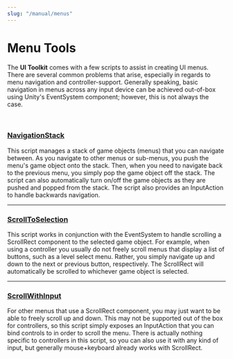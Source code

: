 ```yaml
---
slug: "/manual/menus"
---
```


# Menu Tools

The **UI Toolkit** comes with a few scripts to assist in creating UI menus. There are several common problems that arise, especially in regards to menu navigation and controller-support. Generally speaking, basic navigation in menus across any input device can be achieved out-of-box using Unity's EventSystem component; however, this is not always the case.

<br/>

### [NavigationStack](/api/Zigurous.UI/NavigationStack)

This script manages a stack of game objects (menus) that you can navigate between. As you navigate to other menus or sub-menus, you push the menu's game object onto the stack. Then, when you need to navigate back to the previous menu, you simply pop the game object off the stack. The script can also automatically turn on/off the game objects as they are pushed and popped from the stack. The script also provides an InputAction to handle backwards navigation.

<hr/>

### [ScrollToSelection](/api/Zigurous.UI/ScrollToSelection)

This script works in conjunction with the EventSystem to handle scrolling a ScrollRect component to the selected game object. For example, when using a controller you usually do not freely scroll menus that display a list of buttons, such as a level select menu. Rather, you simply navigate up and down to the next or previous button, respectively. The ScrollRect will automatically be scrolled to whichever game object is selected.

<hr/>

### [ScrollWithInput](/api/Zigurous.UI/ScrollWithInput)

For other menus that use a ScrollRect component, you may just want to be able to freely scroll up and down. This may not be supported out of the box for controllers, so this script simply exposes an InputAction that you can bind controls to in order to scroll the menu. There is actually nothing specific to controllers in this script, so you can also use it with any kind of input, but generally mouse+keyboard already works with ScrollRect.

